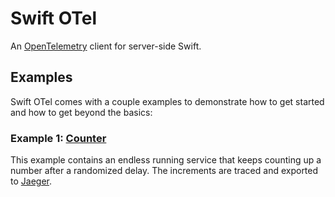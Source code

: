 # Swift OTel

An [OpenTelemetry](https://opentelemetry.io) client for server-side Swift.

## Examples

Swift OTel comes with a couple examples to demonstrate how to get started and how to get beyond the basics:

### Example 1: [Counter](./Examples/Counter)

This example contains an endless running service that keeps counting up a number after a randomized delay.
The increments are traced and exported to [Jaeger](https://jaegertracing.io).
